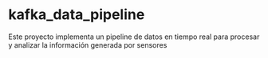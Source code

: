 # kafka_data_pipeline
 Este proyecto implementa un pipeline de datos en tiempo real para procesar y analizar la información generada por sensores
